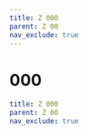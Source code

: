 ```yaml
---
title: Z 000
parent: Z 00
nav_exclude: true
---
```

# 000

```yaml
title: Z 000
parent: Z 00
nav_exclude: true
```
